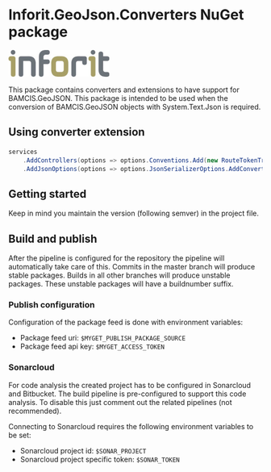 # Inforit.GeoJson.Converters NuGet package

[![logo](./logo.jpg)](https://inforit.nl)

This package contains converters and extensions to have support for BAMCIS.GeoJSON. This package is intended to be used when the conversion of BAMCIS.GeoJSON objects with System.Text.Json is required.

## Using converter extension

```csharp
services
    .AddControllers(options => options.Conventions.Add(new RouteTokenTransformerConvention(new KebabCaseRoutingConvention())))
    .AddJsonOptions(options => options.JsonSerializerOptions.AddConverters());
```

## Getting started

Keep in mind you maintain the version (following semver) in the project file.

## Build and publish

After the pipeline is configured for the repository the pipeline will automatically take care of this.
Commits in the master branch will produce stable packages. Builds in all other branches will produce unstable packages. These unstable packages will have a buildnumber suffix.

### Publish configuration

Configuration of the package feed is done with environment variables:

- Package feed uri: `$MYGET_PUBLISH_PACKAGE_SOURCE`
- Package feed api key: `$MYGET_ACCESS_TOKEN`

### Sonarcloud

For code analysis the created project has to be configured in Sonarcloud and Bitbucket. The build pipeline is pre-configured to support this code analysis. To disable this just comment out the related pipelines (not recommended).

Connecting to Sonarcloud requires the following environment variables to be set:

- Sonarcloud project id: `$SONAR_PROJECT`
- Sonarcloud project specific token: `$SONAR_TOKEN`
